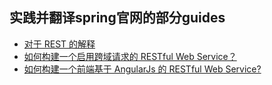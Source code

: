 
## 实践并翻译spring官网的部分guides

- [对于 REST 的解释](https://spring.io/understanding/REST)
- [如何构建一个启用跨域请求的 RESTful Web Service？](https://spring.io/guides/gs/rest-service-cors/)
- [如何构建一个前端基于 AngularJs 的 RESTful Web Service?](https://spring.io/guides/gs/consuming-rest-angularjs/)
